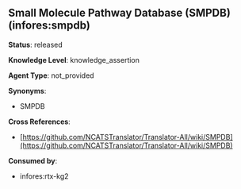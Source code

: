[//]: # (DO NOT MANUALLY EDIT THIS FILE. IT IS GENERATED FROM A TEMPLATE.)

## Small Molecule Pathway Database (SMPDB) (infores:smpdb)

**Status**: released
  
**Knowledge Level**: knowledge_assertion
  
**Agent Type**: not_provided

**Synonyms**:

- SMPDB

**Cross References**:

- [https://github.com/NCATSTranslator/Translator-All/wiki/SMPDB](https://github.com/NCATSTranslator/Translator-All/wiki/SMPDB)


**Consumed by**:

- infores:rtx-kg2